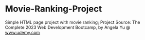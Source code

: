# Movie-Ranking-Project
Simple HTML page project with movie ranking;
Project Source: The Complete 2023 Web Development Bootcamp, by Angela Yu @ www.udemy.com
